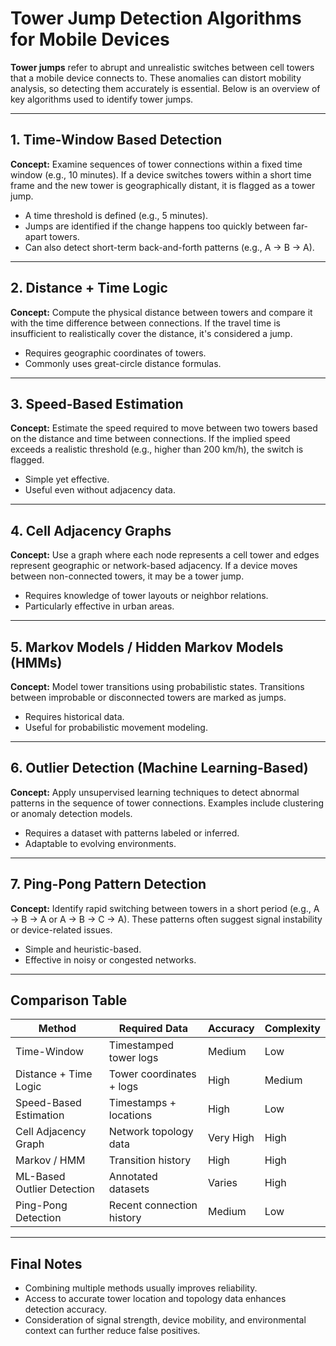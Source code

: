 # Tower Jump Detection Algorithms for Mobile Devices

**Tower jumps** refer to abrupt and unrealistic switches between cell towers that a mobile device connects to. These anomalies can distort mobility analysis, so detecting them accurately is essential. Below is an overview of key algorithms used to identify tower jumps.

---

## 1. Time-Window Based Detection

**Concept:** Examine sequences of tower connections within a fixed time window (e.g., 10 minutes). If a device switches towers within a short time frame and the new tower is geographically distant, it is flagged as a tower jump.

- A time threshold is defined (e.g., 5 minutes).
- Jumps are identified if the change happens too quickly between far-apart towers.
- Can also detect short-term back-and-forth patterns (e.g., A → B → A).

---

## 2. Distance + Time Logic

**Concept:** Compute the physical distance between towers and compare it with the time difference between connections. If the travel time is insufficient to realistically cover the distance, it's considered a jump.

- Requires geographic coordinates of towers.
- Commonly uses great-circle distance formulas.

---

## 3. Speed-Based Estimation

**Concept:** Estimate the speed required to move between two towers based on the distance and time between connections. If the implied speed exceeds a realistic threshold (e.g., higher than 200 km/h), the switch is flagged.

- Simple yet effective.
- Useful even without adjacency data.

---

## 4. Cell Adjacency Graphs

**Concept:** Use a graph where each node represents a cell tower and edges represent geographic or network-based adjacency. If a device moves between non-connected towers, it may be a tower jump.

- Requires knowledge of tower layouts or neighbor relations.
- Particularly effective in urban areas.

---

## 5. Markov Models / Hidden Markov Models (HMMs)

**Concept:** Model tower transitions using probabilistic states. Transitions between improbable or disconnected towers are marked as jumps.

- Requires historical data.
- Useful for probabilistic movement modeling.

---

## 6. Outlier Detection (Machine Learning-Based)

**Concept:** Apply unsupervised learning techniques to detect abnormal patterns in the sequence of tower connections. Examples include clustering or anomaly detection models.

- Requires a dataset with patterns labeled or inferred.
- Adaptable to evolving environments.

---

## 7. Ping-Pong Pattern Detection

**Concept:** Identify rapid switching between towers in a short period (e.g., A → B → A or A → B → C → A). These patterns often suggest signal instability or device-related issues.

- Simple and heuristic-based.
- Effective in noisy or congested networks.

---

## Comparison Table

| Method                      | Required Data              | Accuracy | Complexity |
|----------------------------|----------------------------|----------|------------|
| Time-Window                | Timestamped tower logs     | Medium   | Low        |
| Distance + Time Logic      | Tower coordinates + logs   | High     | Medium     |
| Speed-Based Estimation     | Timestamps + locations     | High     | Low        |
| Cell Adjacency Graph       | Network topology data      | Very High| High       |
| Markov / HMM               | Transition history         | High     | High       |
| ML-Based Outlier Detection | Annotated datasets         | Varies   | High       |
| Ping-Pong Detection        | Recent connection history  | Medium   | Low        |

---

## Final Notes

- Combining multiple methods usually improves reliability.
- Access to accurate tower location and topology data enhances detection accuracy.
- Consideration of signal strength, device mobility, and environmental context can further reduce false positives.
